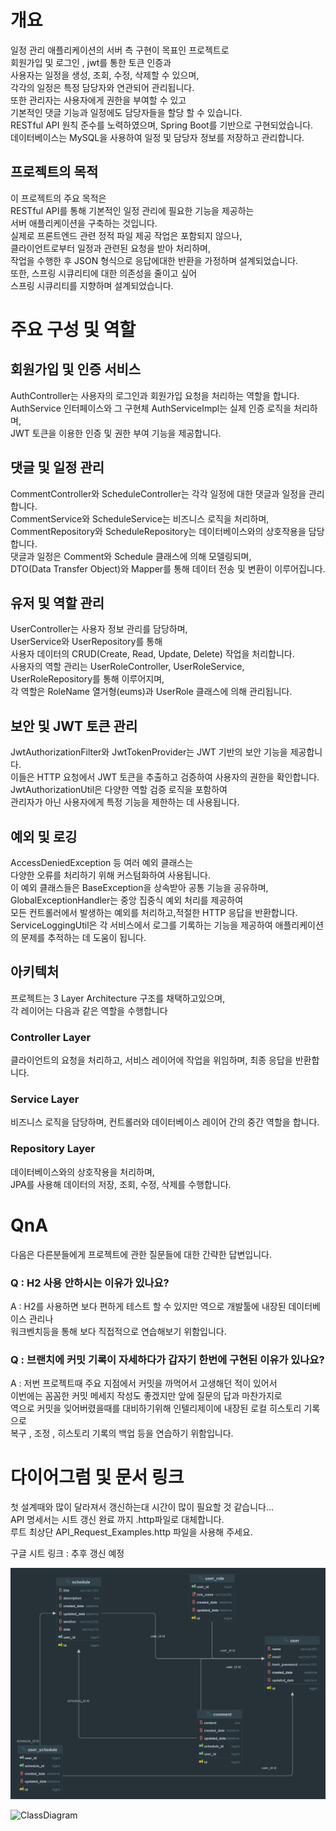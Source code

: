 # 개요
일정 관리 애플리케이션의 서버 측 구현이 목표인 프로젝트로</br>
회원가입 및 로그인 , jwt를 통한 토큰 인증과</br>
사용자는 일정을 생성, 조회, 수정, 삭제할 수 있으며,</br>
각각의 일정은 특정 담당자와 연관되어 관리됩니다.</br>
또한 관리자는 사용자에게 권한을 부여할 수 있고</br>
기본적인 댓글 기능과 일정에도 담당자들을 할당 할 수 있습니다.</br>
RESTful API 원칙 준수를 노력하였으며, Spring Boot를 기반으로 구현되었습니다.</br>
데이터베이스는 MySQL을 사용하여 일정 및 담당자 정보를 저장하고 관리합니다.</br>

## 프로젝트의 목적
이 프로젝트의 주요 목적은</br>
RESTful API를 통해 기본적인 일정 관리에 필요한 기능을 제공하는</br>
서버 애플리케이션을 구축하는 것입니다.</br>
실제로 프론트엔드 관련 정적 파일 제공 작업은 포함되지 않으나,</br>
클라이언트로부터 일정과 관련된 요청을 받아 처리하며,</br>
작업을 수행한 후 JSON 형식으로 응답에대한 반환을 가정하며 설계되었습니다.</br>
또한, 스프링 시큐리티에 대한 의존성을 줄이고 싶어</br>
스프링 시큐리티를 지향하며 설계되었습니다.</br>

# 주요 구성 및 역할
## 회원가입 및 인증 서비스
AuthController는 사용자의 로그인과 회원가입 요청을 처리하는 역할을 합니다.</br>
AuthService 인터페이스와 그 구현체 AuthServiceImpl는 실제 인증 로직을 처리하며,</br>
JWT 토큰을 이용한 인증 및 권한 부여 기능을 제공합니다.</br>


## 댓글 및 일정 관리
CommentController와 ScheduleController는 각각 일정에 대한 댓글과 일정을 관리합니다.</br>
CommentService와 ScheduleService는 비즈니스 로직을 처리하며,</br>
CommentRepository와 ScheduleRepository는 데이터베이스와의 상호작용을 담당합니다.</br>
댓글과 일정은 Comment와 Schedule 클래스에 의해 모델링되며,</br>
DTO(Data Transfer Object)와 Mapper를 통해 데이터 전송 및 변환이 이루어집니다.</br>


## 유저 및 역할 관리
UserController는 사용자 정보 관리를 담당하며,</br>
UserService와 UserRepository를 통해</br>
사용자 데이터의 CRUD(Create, Read, Update, Delete) 작업을 처리합니다.</br>
사용자의 역할 관리는 UserRoleController, UserRoleService, UserRoleRepository를 통해 이루어지며,</br>
각 역할은 RoleName 열거형(eums)과 UserRole 클래스에 의해 관리됩니다.</br>

## 보안 및 JWT 토큰 관리
JwtAuthorizationFilter와 JwtTokenProvider는 JWT 기반의 보안 기능을 제공합니다.</br>
이들은 HTTP 요청에서 JWT 토큰을 추출하고 검증하여 사용자의 권한을 확인합니다.</br>
JwtAuthorizationUtil은 다양한 역할 검증 로직을 포함하여</br>
관리자가 아닌 사용자에게 특정 기능을 제한하는 데 사용됩니다.</br>

## 예외 및 로깅
AccessDeniedException 등 여러 예외 클래스는</br>
다양한 오류를 처리하기 위해 커스텀화하여 사용됩니다.</br>
이 예외 클래스들은 BaseException을 상속받아 공통 기능을 공유하며,</br>
GlobalExceptionHandler는 중앙 집중식 예외 처리를 제공하여</br>
모든 컨트롤러에서 발생하는 예외를 처리하고,적절한 HTTP 응답을 반환합니다.</br>
ServiceLoggingUtil은 각 서비스에서 로그를 기록하는 기능을 제공하여 애플리케이션의 문제를 추적하는 데 도움이 됩니다.</br>

## 아키텍처
프로젝트는 3 Layer Architecture 구조를 채택하고있으며,</br>
각 레이어는 다음과 같은 역할을 수행합니다</br>

### Controller Layer
클라이언트의 요청을 처리하고, 서비스 레이어에 작업을 위임하며, 최종 응답을 반환합니다.</br>
### Service Layer
비즈니스 로직을 담당하며, 컨트롤러와 데이터베이스 레이어 간의 중간 역할을 합니다.</br>
### Repository Layer
데이터베이스와의 상호작용을 처리하며,</br>
JPA를 사용해 데이터의 저장, 조회, 수정, 삭제를 수행합니다.</br>

# QnA
다음은 다른분들에게 프로젝트에 관한 질문들에 대한 간략한 답변입니다.</br>

### Q : H2 사용 안하시는 이유가 있나요?
A : H2를 사용하면 보다 편하게 테스트 할 수 있지만 역으로 개발툴에 내장된 데이터베이스 관리나</br>
    워크벤치등을 통해 보다 직접적으로 연습해보기 위함입니다.</br>

### Q : 브랜치에 커밋 기록이 자세하다가 갑자기 한번에 구현된 이유가 있나요?</br>
A : 저번 프로젝트때 주요 지점에서 커밋을 까먹어서 고생해던 적이 있어서</br>
    이번에는 꼼꼼한 커밋 메세지 작성도 좋겠지만 앞에 질문의 답과 마찬가지로</br>
    역으로 커밋을 잊어버렸을때를 대비하기위해 인텔리제이에 내장된 로컬 히스토리 기록으로</br>
    복구 , 조정 , 히스토리 기록의 백업 등을 연습하기 위함입니다.</br>


# 다이어그럼 및 문서 링크
첫 설계때와 많이 달라져서 갱신하는대 시간이 많이 필요할 것 같습니다...</br>
API 명세서는 시트 갱신 완료 까지 .http파일로 대체합니다.</br>
루트 최상단 API_Request_Examples.http 파일을 사용해 주세요.</br>

구글 시트 링크 : 추후 갱신 예정

![ERD.png](ERD.png)

![ClassDiagram](https://github.com/user-attachments/assets/460c06ef-a569-4136-8eaf-6bb1faddb2c8)